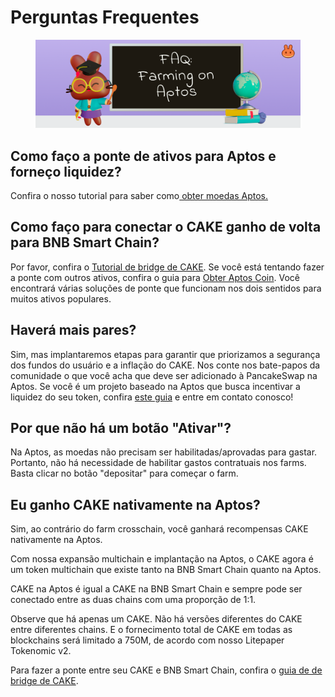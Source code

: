 # Perguntas Frequentes

<figure><img src="../../../.gitbook/assets/spaces_-MHREX7DHcljbY5IkjgJ-1972196547_uploads_NCc54CXuVNvtViajNMVI_image.webp" alt=""><figcaption></figcaption></figure>

## Como faço a ponte de ativos para Aptos e forneço liquidez?&#x20;

Confira o nosso tutorial para saber como[ obter moedas Aptos.](../../../readme/inicio-aptos/obter-aptos-coins.md)&#x20;

## Como faço para conectar o CAKE ganho de volta para BNB Smart Chain?&#x20;

Por favor, confira o [Tutorial de bridge de CAKE](../../../readme/inicio-aptos/tutorial-para-fazer-bridge-de-cake.md). Se você está tentando fazer a ponte com outros ativos, confira o guia para [Obter Aptos Coin](../../../readme/inicio-aptos/obter-aptos-coins.md). Você encontrará várias soluções de ponte que funcionam nos dois sentidos para muitos ativos populares.&#x20;

## Haverá mais pares?&#x20;

Sim, mas implantaremos etapas para garantir que priorizamos a segurança dos fundos do usuário e a inflação do CAKE. Nos conte nos bate-papos da comunidade o que você acha que deve ser adicionado à PancakeSwap na Aptos. Se você é um projeto baseado na Aptos que busca incentivar a liquidez do seu token, confira [este guia](../../../multichain/implantacao-na-aptos.md) e entre em contato conosco!&#x20;

## Por que não há um botão "Ativar"?&#x20;

Na Aptos, as moedas não precisam ser habilitadas/aprovadas para gastar. Portanto, não há necessidade de habilitar gastos contratuais nos farms. Basta clicar no botão "depositar" para começar o farm.&#x20;

## Eu ganho CAKE nativamente na Aptos?&#x20;

Sim, ao contrário do farm crosschain, você ganhará recompensas CAKE nativamente na Aptos.&#x20;

Com nossa expansão multichain e implantação na Aptos, o CAKE agora é um token multichain que existe tanto na BNB Smart Chain quanto na Aptos.&#x20;

CAKE na Aptos é igual a CAKE na BNB Smart Chain e sempre pode ser conectado entre as duas chains com uma proporção de 1:1.&#x20;

Observe que há apenas um CAKE. Não há versões diferentes do CAKE entre diferentes chains. E o fornecimento total de CAKE em todas as blockchains será limitado a 750M, de acordo com nosso Litepaper Tokenomic v2.&#x20;

Para fazer a ponte entre seu CAKE e BNB Smart Chain, confira o [guia de de bridge de CAKE](../../../readme/inicio-aptos/tutorial-para-fazer-bridge-de-cake.md).
